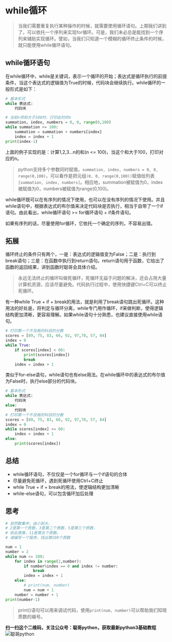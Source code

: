 # while循环

> 当我们需要重复执行某种操作的时候，就需要使用循环语句。上期我们讲到了，可以依托一个序列来实现for循环。可是，我们未必总是能找到一个序列来辅助实现循环。譬如，当我们只知道一个模糊的循环终止条件的时候，就只能使用while循环语句。

## while循环语句

在while循环中，while是关键词，表示一个循环的开始；表达式是循环执行的前提条件，当这个表达式的逻辑值为True的时候，代码块会继续执行。while循环的一般形式是如下：

```python
# 基本形式
while 表达式:
    代码块

# 当前n项和大于100时，打印此时的n
summation, index, numbers = 0, 0, range(0,100)
while summation <= 100:
    summation = summation + numbers[index]
    index = index + 1
print(index-1)
```
上面的例子实现的是：计算1,2,3...n的和(n <= 100)，当这个和大于100，打印对应的n。

>python支持多个参数同时赋值，`summation, index, numbers = 0, 0, range(0,100)`，可以看作是把元组`(0, 0, range(0,100))`赋值给列表`[summation, index, numbers]`。相应地，summation被赋值为0，index被赋值为0，numbers被赋值为range(0,100)。

while循环既可以在有序列的情况下使用，也可以在没有序列的情况下使用。并且while语句中，根据表达式的布尔值来决定代码块是否执行，相当于自带了一个if语句。由此看出，while循环语句 >= for循环语句 + if条件语句。

如果有序列的话，尽量使用for循环，它依托一个确定的序列，不容易出错。

## 拓展

循环终止的条件只有两个，一是：表达式的逻辑值变为False；二是：执行到break语句；三是：在函数中执行到return语句。return语句用于函数，它给出了函数的返回结果，讲到函数时聪哥会具体介绍。

> 永远无法终止的循环叫做死循环，死循环无益于问题的解决，还会占用大量计算机资源，应该尽量避免。代码执行过程中，使用快捷键Ctrl+C可以终止死循环。

有一种while True + if + break的用法，就是利用了break语句跳出死循环。这种用法的好处是，将判定与循环分离，while专门用作循环，if来做判断，使得逻辑结构更加清晰，更容易理解。如果while语句十分熟悉，也建议直接使用while语句。

```python
# 打印第一个不及格的科目的分数
scores = [89, 75, 83, 66, 92, 97,78, 57, 84]
index = 0
while True:
    if scores[index] < 60:
        print(scores[index])
        break
    index = index + 1
```

类似于for-else语句，while语句也有else用法。在while循环中的表达式的布尔值为False时，执行else部分的代码块。

```python
# 基本形式
while 表达式:
    代码块
else:
    代码块
# 打印第一个不及格的科目的分数
scores = [89, 75, 83, 66, 92, 97,78, 57, 84]
index = 0
while scores[index] >= 60:
    index = index + 1
else:
    print(scores[index])
```

## 总结

* while循环语句，不仅仅是一个for循环与一个if语句的合体
* 尽量避免死循环，遇到死循环使用Ctrl+C终止
* while True + if + break的用法，使逻辑结构更加清晰
* while-else语句，可以包含循环加后处理

## 思考

```python
# 自然数集中，由小到大，
# 2是第一个质数，3是第二个质数，5是第三个质数，
# 依此类推，11是第五个质数。
# 请编写一个程序，找出第100个质数

num = 1
number = 2
while num <= 100:
    for index in range(2,number):
        if number%index == 0 and index != number:
            break
        index = index + 1
    else:
        # print(num, number)
        num = num + 1
    number = number + 1
print(number-1)
```

> print()语句可以用来调试代码，使用`print(num, number)`可以帮助我们知晓质数的编号。

**扫一扫这个二维码，关注公众号：聪哥python，获取最新python3基础教程**
![聪哥python](http://opa63tcx6.bkt.clouddn.com/qrcode%E8%81%AA%E5%93%A5python.jpg)
